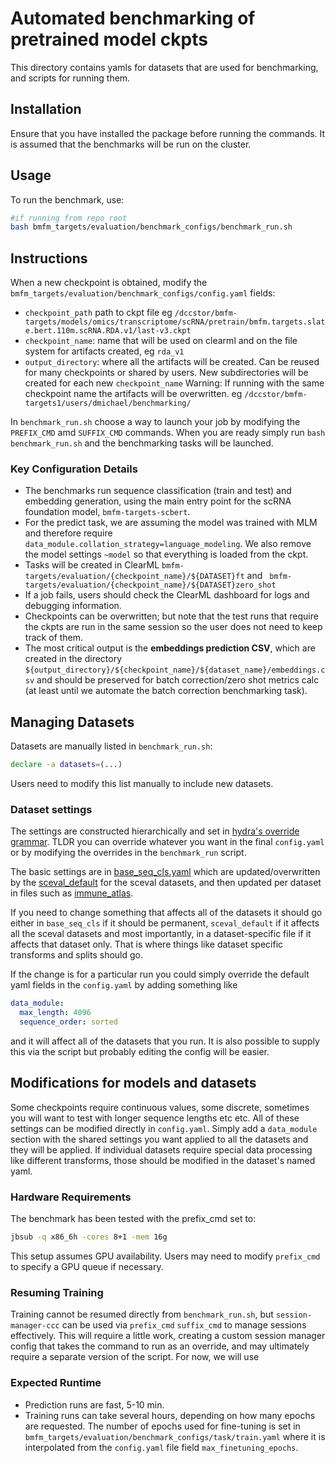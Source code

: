 # Automated benchmarking of pretrained model ckpts

This directory contains yamls for datasets that are used for benchmarking, and scripts for running them.

## Installation

Ensure that you have installed the package before running the commands. It is assumed that the benchmarks will be run on the cluster.

## Usage

To run the benchmark, use:

```bash
#if running from repo root
bash bmfm_targets/evaluation/benchmark_configs/benchmark_run.sh
```

## Instructions

When a new checkpoint is obtained, modify the `bmfm_targets/evaluation/benchmark_configs/config.yaml` fields:
- `checkpoint_path` path to ckpt file eg `/dccstor/bmfm-targets/models/omics/transcriptome/scRNA/pretrain/bmfm.targets.slate.bert.110m.scRNA.RDA.v1/last-v3.ckpt`
- `checkpoint_name`: name that will be used on clearml and on the file system for artifacts created, eg `rda_v1`
- `output_directory`: where all the artifacts will be created. Can be reused for many checkpoints or shared by users. New subdirectories will be created for each new `checkpoint_name` Warning: If running with the same checkpoint name the artifacts will be overwritten. eg `/dccstor/bmfm-targets1/users/dmichael/benchmarking/`

In `benchmark_run.sh` choose a way to launch your job by modifying the `PREFIX_CMD` amd `SUFFIX_CMD` commands. When you are ready simply run `bash benchmark_run.sh` and the benchmarking tasks will be launched.

### Key Configuration Details

- The benchmarks run sequence classification (train and test) and embedding generation, using the main entry point for the scRNA foundation model, `bmfm-targets-scbert`.
- For the predict task, we are assuming the model was trained with MLM and therefore require `data_module.collation_strategy=language_modeling`. We also remove the model settings `~model` so that everything is loaded from the ckpt.
- Tasks will be created in ClearML `bmfm-targets/evaluation/{checkpoint_name}/${DATASET}ft` and ` bmfm-targets/evaluation/{checkpoint_name}/${DATASET}zero_shot`
- If a job fails, users should check the ClearML dashboard for logs and debugging information.
- Checkpoints can be overwritten; but note that the test runs that require the ckpts are run in the same session so the user does not need to keep track of them.
- The most critical output is the **embeddings prediction CSV**, which are created in the directory `${output_directory}/${checkpoint_name}/${dataset_name}/embeddings.csv` and should be preserved for batch correction/zero shot metrics calc (at least until we automate the batch correction benchmarking task).
## Managing Datasets

Datasets are manually listed in `benchmark_run.sh`:

```bash
declare -a datasets=(...)
```
Users need to modify this list manually to include new datasets.

### Dataset settings

The settings are constructed hierarchically and set in [hydra's override grammar](https://hydra.cc/docs/advanced/override_grammar/basic/). TLDR you can override whatever you want in the final `config.yaml` or by modifying the overrides in the `benchmark_run` script.

The basic settings are in
[base_seq_cls.yaml](bmfm_targets/evaluation/benchmark_configs/data_module/base_seq_cls.yaml)
which are updated/overwritten by the [sceval_default](bmfm_targets/evaluation/benchmark_configs/data_module/sceval_default.yaml) for the sceval datasets, and then updated per dataset in files such as [immune_atlas](/Users/dmichael/bmfm-targets/bmfm_targets/evaluation/benchmark_configs/data_module/immune_atlas.yaml).

If you need to change something that affects all of the datasets it should go either in `base_seq_cls` if it should be permanent, `sceval_default` if it affects all the sceval datasets and most importantly, in a dataset-specific file if it affects that dataset only. That is where things like dataset specific transforms and splits should go.

If the change is for a particular run you could simply override the default yaml fields in the `config.yaml` by adding something like

```yaml
data_module:
  max_length: 4096
  sequence_order: sorted
```

and it will affect all of the datasets that you run. It is also possible to supply this via the script but probably editing the config will be easier.

## Modifications for models and datasets

Some checkpoints require continuous values, some discrete, sometimes you will want to test with longer sequence lengths etc etc. All of these settings can be modified directly in `config.yaml`. Simply add a `data_module` section with the shared settings you want applied to all the datasets and they will be applied. If individual datasets require special data processing like different transforms, those should be modified in the dataset's named yaml.


### Hardware Requirements

The benchmark has been tested with the prefix_cmd set to:

```bash
jbsub -q x86_6h -cores 8+1 -mem 16g
```

This setup assumes GPU availability. Users may need to modify `prefix_cmd` to specify a GPU queue if necessary.

### Resuming Training

Training cannot be resumed directly from `benchmark_run.sh`, but `session-manager-ccc` can be used via `prefix_cmd` `suffix_cmd` to manage sessions effectively. This will require a little work, creating a custom session manager config that takes the command to run as an override, and may ultimately require a separate version of the script.
For now, we will use


### Expected Runtime

- Prediction runs are fast, 5-10 min.
- Training runs can take several hours, depending on how many epochs are requested. The number of epochs used for fine-tuning is set in `bmfm_targets/evaluation/benchmark_configs/task/train.yaml` where it is interpolated from the `config.yaml` file field `max_finetuning_epochs`.
